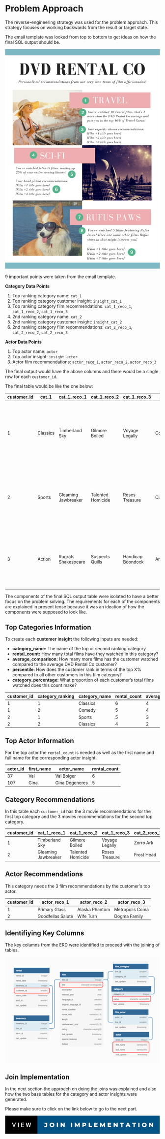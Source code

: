 # Problem Approach

The reverse-engineering strategy was used for the problem approach. This strategy focuses on working backwards from the result or target state.

The email template was looked from top to bottom to get ideas on how the final SQL output should be.

![email_template](second_email_template.png)

9 important points were taken from the email template.

**Category Data Points**

1. Top ranking category name: ``cat_1``
2. Top ranking category customer insight: ``insight_cat_1``
3. Top ranking category film recommendations: ``cat_1_reco_1``, ``cat_1_reco_2``, ``cat_1_reco_3``
4. 2nd ranking category name: ``cat_2``
5. 2nd ranking category customer insight: ``insight_cat_2``
6. 2nd ranking category film recommendations: ``cat_2_reco_1``, ``cat_2_reco_2``, ``cat_2_reco_3``

**Actor Data Points**

1. Top actor name: ``actor``
2. Top actor insight: ``insight_actor``
3. Actor film recommendations: ``actor_reco_1``, ``actor_reco_2``, ``actor_reco_3``

The final output would have the above columns and there would be a single row for each ``customer_id``. 

The final table would be like the one below:

| customer_id | cat_1    | cat_1_reco_1        | cat_1_reco_2      | cat_1_reco_3      | cat_2     | cat_2_reco_1   | cat_2_reco_2   | cat_2_reco_3        | actor          | actor_reco_1      | actor_reco_2         | actor_reco_3    | insight_cat_1                                                                                                                   | insight_cat_2                                                                    | insight_actor                                                                                                         |
|-------------|----------|---------------------|-------------------|-------------------|-----------|----------------|----------------|---------------------|----------------|-------------------|----------------------|-----------------|---------------------------------------------------------------------------------------------------------------------------------|----------------------------------------------------------------------------------|-----------------------------------------------------------------------------------------------------------------------|
| 1           | Classics | Timberland Sky      | Gilmore Boiled    | Voyage Legally    | Comedy    | Zorro Ark      | Cat Coneheads  | Operation Operation | Val Bolger     | Primary Glass     | Alaska Phantom       | Metropolis Coma | You’ve watched 6 Classics films,   that’s 4 more than the DVD Rental Co average and puts you in the top 1% of   Classics gurus! | You’ve watched 5 Comedy films   making up 16% of your entire viewing history!    | You’ve watched 6 films featuring   Val Bolger! Here are some other films Val stars in that might interest you!        |
| 2           | Sports   | Gleaming Jawbreaker | Talented Homicide | Roses Treasure    | Classics  | Frost Head     | Gilmore Boiled | Voyage Legally      | Gina Degeneres | Goodfellas Salute | Wife Turn            | Dogma Family    | You’ve watched 5 Sports films,   that’s 3 more than the DVD Rental Co average and puts you in the top 7% of   Sports gurus!     | You’ve watched 4 Classics films   making up 15% of your entire viewing history!  | You’ve watched 5 films featuring   Gina Degeneres! Here are some other films Gina stars in that might interest   you! |
| 3           | Action   | Rugrats Shakespeare | Suspects Quills   | Handicap Boondock | Animation | Juggler Hardly | Dogma Family   | Storm Happiness     | Jayne Nolte    | English Bulworth  | Sweethearts Suspects | Dancing Fever   | You’ve watched 4 Action films,   that’s 2 more than the DVD Rental Co average and puts you in the top 14% of   Action gurus!    | You’ve watched 3 Animation films   making up 12% of your entire viewing history! | You’ve watched 4 films featuring   Jayne Nolte! Here are some other films Jayne stars in that might interest   you!   |

The components of the final SQL output table were isolated to have a better focus on the problem solving. The requirements for each of the components are explained in present tense because it was an ideation of how the components were supposed to look like.

## Top Categories Information
To create each **customer insight** the following inputs are needed:

- **category_name:** The name of the top or second ranking category
- **rental_count:** How many total films have they watched in this category?
- **average_comparison:** How many more films has the customer watched compared to the average DVD Rental Co customer?
- **percentile**: How does the customer rank in terms of the top X% compared to all other customers in this film category?
- **category_percentage:** What proportion of each customer’s total films watched does this count make?

| customer_id | category_ranking | category_name | rental_count | average_comparison | percentile | category_percentage |
|-------------|------------------|---------------|--------------|--------------------|------------|---------------------|
| 1           | 1                | Classics      | 6            | 4                  | 1          | 19                  |
| 1           | 2                | Comedy        | 5            | 4                  | 2          | 16                  |
| 2           | 1                | Sports        | 5            | 3                  | 7          | 19                  |
| 2           | 2                | Classics      | 4            | 2                  | 11         | 15                  |

## Top Actor Information

For the top actor the ``rental_count`` is needed as well as the first name and full name for the corresponding actor insight.

| actor_id | first_name | actor_name     | rental_count |
|----------|------------|----------------|--------------|
| 37       | Val        | Val Bolger     | 6            |
| 107      | Gina       | Gina Degeneres | 5            |

## Category Recommendations

In this table each ``customer_id`` has the 3 movie recommendations for the first top category and the 3 movies recommendations for the second top category.

| customer_id | cat_1_reco_1        | cat_1_reco_2      | cat_1_reco_3   | cat_2_reco_1 | cat_2_reco_2   | cat_2_reco_3        |
|-------------|---------------------|-------------------|----------------|--------------|----------------|---------------------|
| 1           | Timberland Sky      | Gilmore Boiled    | Voyage Legally | Zorro Ark    | Cat Coneheads  | Operation Operation |
| 2           | Gleaming Jawbreaker | Talented Homicide | Roses Treasure | Frost Head   | Gilmore Boiled | Voyage Legally      |

## Actor Recommendations

This category needs the 3 film recommendations by the customer's top actor.

| customer_id | actor_reco_1      | actor_reco_2   | actor_reco_3    |
|-------------|-------------------|----------------|-----------------|
| 1           | Primary Glass     | Alaska Phantom | Metropolis Coma |
| 2           | Goodfellas Salute | Wife Turn      | Dogma Family    |

## Identifiying Key Columns

The key columns from the ERD were identified to proceed with the joining of tables.

![key_columns](key_columns.png)

## Join Implementation

In the next section the approach on doing the joins was explained and also how the two base tables for the category and actor insights were generated.

Please make sure to click on the link below to go to the next part.

[![forthebadge](view-join-implementation.svg)](https://github.com/cholu6768/Marketing-Analytics-Case-Study/blob/main/join_implementation_dvd_rental.md)
